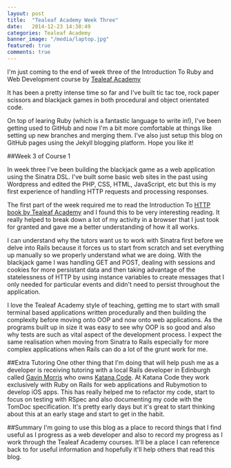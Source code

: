 ```yaml
---
layout: post
title:  "Tealeaf Academy Week Three"
date:   2014-12-23 14:38:49
categories: Tealeaf Academy
banner_image: "/media/laptop.jpg"
featured: true
comments: true
---
```


I'm just coming to the end of week three of the Introduction To Ruby and Web Development course by [Tealeaf Academy](http://www.gotealeaf.com)

It has been a pretty intense time so far and I've built tic tac toe, rock paper scissors and blackjack games in both procedural and object orientated code.

On top of learing Ruby (which is a fantastic language to write in!), I've been getting used to GitHub and now I'm a bit more comfortable at things like setting up new branches and merging them. I've also just setup this blog on GitHub pages using the Jekyll blogging platform. Hope you like it!

<!--more-->

##Week 3 of Course 1

In week three I've been building the blackjack game as a web application using the Sinatra DSL. I've built some basic web sites in the past using Wordpress and edited the PHP, CSS, HTML, JavaScript, etc but this is my first experience of handling HTTP requests and processing responses.

The first part of the week required me to read the Introduction To [HTTP book by Tealeaf Academy](http://www.gotealeaf.com/books/http) and I found this to be very interesting reading. It really helped to break down a lot of my activity in a browser that I just took for granted and gave me a better understanding of how it all works.

I can understand why the tutors want us to work with Sinatra first before we delve into Rails because it forces us to start from scratch and set everything up manually so we properly understand what we are doing. With the blackjack game I was handling GET and POST, dealing with sessions and cookies for more persistant data and then taking advantage of the statelessness of HTTP by using instance variables to create messages that I only needed for particular events and didn't need to persist throughout the application.

I love the Tealeaf Academy style of teaching, getting me to start with small terminal based applications written procedurally and then building the complexity before moving onto OOP and now onto web applications. As the programs built up in size it was easy to see why OOP is so good and also why tests are such as vital aspect of the development process. I expect the same realisation when moving from Sinatra to Rails especially for more complex applications when Rails can do a lot of the grunt work for me.

##Extra Tutoring
One other thing that I'm doing that will help push me as a developer is receiving tutoring with a local Rails developer in Edinburgh called [Gavin Morris](https://github.com/Bodacious) who owns [Katana Code](http://katanacode.com). At Katana Code they work exclusively with Ruby on Rails for web applications and Rubymotion to develop iOS apps.  This has really helped me to refactor my code, start to focus on testing with RSpec and also documenting my code with the TomDoc specification.  It's pretty early days but it's great to start thinking about this at an early stage and start to get in the habit.

##Summary
I'm going to use this blog as a place to record things that I find useful as I progress as a web developer and also to record my progress as I work through the Tealeaf Academy courses. It'll be a place I can reference back to for useful information and hopefully it'll help others that read this blog.
